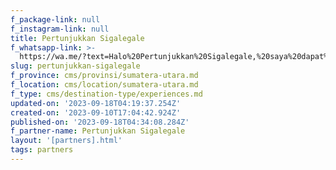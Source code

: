 ```yaml
---
f_package-link: null
f_instagram-link: null
title: Pertunjukkan Sigalegale
f_whatsapp-link: >-
  https://wa.me/?text=Halo%20Pertunjukkan%20Sigalegale,%20saya%20dapat%20info%20dari%20@loocale.id%20dan%20punya%20pertanyaan
slug: pertunjukkan-sigalegale
f_province: cms/provinsi/sumatera-utara.md
f_location: cms/location/sumatera-utara.md
f_type: cms/destination-type/experiences.md
updated-on: '2023-09-18T04:19:37.254Z'
created-on: '2023-09-10T17:04:42.924Z'
published-on: '2023-09-18T04:34:08.284Z'
f_partner-name: Pertunjukkan Sigalegale
layout: '[partners].html'
tags: partners
---
```



